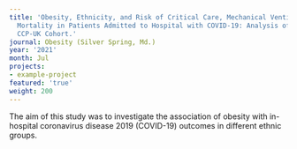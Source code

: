 ```yaml
---
title: 'Obesity, Ethnicity, and Risk of Critical Care, Mechanical Ventilation, and
  Mortality in Patients Admitted to Hospital with COVID-19: Analysis of the ISARIC
  CCP-UK Cohort.'
journal: Obesity (Silver Spring, Md.)
year: '2021'
month: Jul
projects:
- example-project
featured: 'true'
weight: 200
---
```


The aim of this study was to investigate the association of obesity with in-hospital coronavirus disease 2019 (COVID-19) outcomes in different ethnic groups.